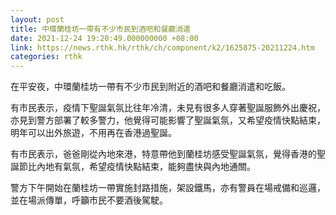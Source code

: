 ```yaml
---
layout: post
title: 中環蘭桂坊一帶有不少市民到酒吧和餐廳消遣
date: 2021-12-24 19:20:49.000000000 +08:00
link: https://news.rthk.hk/rthk/ch/component/k2/1625875-20211224.htm
categories: rthk
---
```


在平安夜，中環蘭桂坊一帶有不少市民到附近的酒吧和餐廳消遣和吃飯。

有市民表示，疫情下聖誕氣氛比往年冷清，未見有很多人穿著聖誕服飾外出慶祝，亦見到警方部署了較多警力，他覺得可能影響了聖誕氣氛，又希望疫情快點結束，明年可以出外旅遊，不用再在香港過聖誕。

有市民表示，爸爸剛從內地來港，特意帶他到蘭桂坊感受聖誕氣氛，覺得香港的聖誕節比內地有氣氛，希望疫情快點結束，能夠盡快與內地通關。
 
警方下午開始在蘭桂坊一帶實施封路措施，架設鐵馬，亦有警員在場戒備和巡邏，並在場派傳單，呼籲市民不要酒後駕駛。
